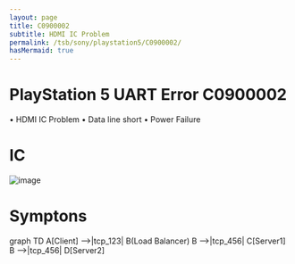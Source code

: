 ```yaml
---
layout: page
title: C0900002
subtitle: HDMI IC Problem
permalink: /tsb/sony/playstation5/C0900002/
hasMermaid: true
---
```


# PlayStation 5 UART Error C0900002
• HDMI IC Problem
• Data line short
• Power Failure

# IC
![image](https://github.com/amoamare/amoamare.github.io/assets/15149902/267cbf56-17fa-4222-8bd1-487eeee9f6ad)


# Symptons

<div class="mermaid" markdown="0" >
    graph TD 
    A[Client] -->|tcp_123| B(Load Balancer) 
    B -->|tcp_456| C[Server1] 
    B -->|tcp_456| D[Server2]
</div>